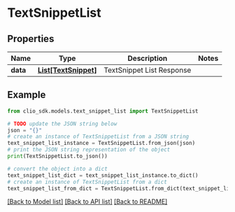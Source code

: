 # TextSnippetList


## Properties

Name | Type | Description | Notes
------------ | ------------- | ------------- | -------------
**data** | [**List[TextSnippet]**](TextSnippet.md) | TextSnippet List Response | 

## Example

```python
from clio_sdk.models.text_snippet_list import TextSnippetList

# TODO update the JSON string below
json = "{}"
# create an instance of TextSnippetList from a JSON string
text_snippet_list_instance = TextSnippetList.from_json(json)
# print the JSON string representation of the object
print(TextSnippetList.to_json())

# convert the object into a dict
text_snippet_list_dict = text_snippet_list_instance.to_dict()
# create an instance of TextSnippetList from a dict
text_snippet_list_from_dict = TextSnippetList.from_dict(text_snippet_list_dict)
```
[[Back to Model list]](../README.md#documentation-for-models) [[Back to API list]](../README.md#documentation-for-api-endpoints) [[Back to README]](../README.md)


